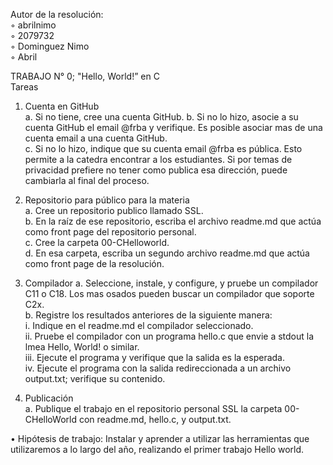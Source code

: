 Autor de la resolución:  
◦ abrilnimo  
◦ 2079732  
◦ Dominguez Nimo  
◦ Abril  
  
TRABAJO N° 0; "Hello, World!” en C   
Tareas
1. Cuenta en GitHub  
a. Si no tiene, cree una cuenta GitHub.
b. Si no lo hizo, asocie a su cuenta GitHub el email @frba y verifique. Es posible
asociar mas de una cuenta email a una cuenta GitHub.  
c. Si no lo hizo, indique que su cuenta email @frba es pública. Esto permite a la
catedra encontrar a los estudiantes. Si por temas de privacidad prefiere no tener
como publica esa dirección, puede cambiarla al final del proceso.  
  
2. Repositorio para público para la materia  
a. Cree un repositorio publico llamado SSL.  
b. En la raíz de ese repositorio, escriba el archivo readme.md que actúa como
front page del repositorio personal.  
c. Cree la carpeta 00-CHelloworld.  
d. En esa carpeta, escriba un segundo archivo readme.md que actúa como front
page de la resolución.  
  
3. Compilador
a. Seleccione, instale, y configure, y pruebe un compilador C11 o C18. Los mas
osados pueden buscar un compilador que soporte C2x.  
b. Registre los resultados anteriores de la siguiente manera:  
i. Indique en el readme.md el compilador seleccionado.  
ii. Pruebe el compilador con un programa hello.c que envie a stdout la
lmea Hello, World! o similar.  
iii. Ejecute el programa y verifique que la salida es la esperada.  
iv. Ejecute el programa con la salida redireccionada a un archivo
output.txt; verifique su contenido.  
  
4. Publicación  
a. Publique el trabajo en el repositorio personal SSL la carpeta 00- CHelloWorld
con readme.md, hello.c, y output.txt.   
  
• Hipótesis de trabajo: Instalar y aprender a utilizar las herramientas que utilizaremos a lo largo del año, realizando el primer trabajo Hello world.
